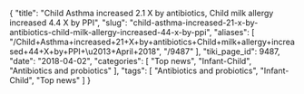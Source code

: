 {
    "title": "Child Asthma increased 2.1 X by antibiotics, Child milk allergy increased 4.4 X by PPI",
    "slug": "child-asthma-increased-21-x-by-antibiotics-child-milk-allergy-increased-44-x-by-ppi",
    "aliases": [
        "/Child+Asthma+increased+21+X+by+antibiotics+Child+milk+allergy+increased+44+X+by+PPI+\u2013+April+2018",
        "/9487"
    ],
    "tiki_page_id": 9487,
    "date": "2018-04-02",
    "categories": [
        "Top news",
        "Infant-Child",
        "Antibiotics and probiotics"
    ],
    "tags": [
        "Antibiotics and probiotics",
        "Infant-Child",
        "Top news"
    ]
}